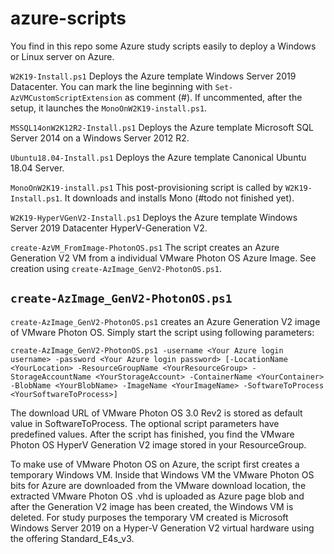 # azure-scripts

You find in this repo some Azure study scripts easily to deploy a Windows or Linux server on Azure.

```W2K19-Install.ps1```
Deploys the Azure template Windows Server 2019 Datacenter. You can mark the line beginning with ```Set-AzVMCustomScriptExtension``` as comment (#). If uncommented, after the setup, it launches the ```MonoOnW2K19-install.ps1```.

```MSSQL14onW2K12R2-Install.ps1```
Deploys the Azure template Microsoft SQL Server 2014 on a Windows Server 2012 R2.

```Ubuntu18.04-Install.ps1```
Deploys the Azure template Canonical Ubuntu 18.04 Server.

```MonoOnW2K19-install.ps1```
This post-provisioning script is called by ```W2K19-Install.ps1```. It downloads and installs Mono (#todo not finished yet).

```W2K19-HyperVGenV2-Install.ps1```
Deploys the Azure template Windows Server 2019 Datacenter HyperV-Generation V2.

```create-AzVM_FromImage-PhotonOS.ps1```
The script creates an Azure Generation V2 VM from a individual VMware Photon OS Azure Image. See creation using ```create-AzImage_GenV2-PhotonOS.ps1```.

## ```create-AzImage_GenV2-PhotonOS.ps1```
```create-AzImage_GenV2-PhotonOS.ps1``` creates an Azure Generation V2 image of VMware Photon OS. Simply start the script using following parameters: 

```create-AzImage_GenV2-PhotonOS.ps1 -username <Your Azure login username> -password <Your Azure login password> [-LocationName <YourLocation> -ResourceGroupName <YourResourceGroup> -StorageAccountName <YourStorageAccount> -ContainerName <YourContainer> -BlobName <YourBlobName> -ImageName <YourImageName> -SoftwareToProcess <YourSoftwareToProcess>]```

The download URL of VMware Photon OS 3.0 Rev2 is stored as default value in SoftwareToProcess. The optional script parameters have predefined values. After the script has finished, you find the VMware Photon OS HyperV Generation V2 image stored in your ResourceGroup. 

To make use of VMware Photon OS on Azure, the script first creates a temporary Windows VM. Inside that Windows VM the VMware Photon OS bits for Azure are downloaded from the VMware download location, the extracted VMware Photon OS .vhd is uploaded as Azure page blob and after the Generation V2 image has been created, the Windows VM is deleted. For study purposes the temporary VM created is Microsoft Windows Server 2019 on a Hyper-V Generation V2 virtual hardware using the offering Standard_E4s_v3.

